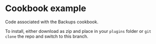# Cookbook example

Code associated with the Backups cookbook.

To install, either download as zip and place in your `plugins` folder or `git clone` the repo and switch to this branch.
